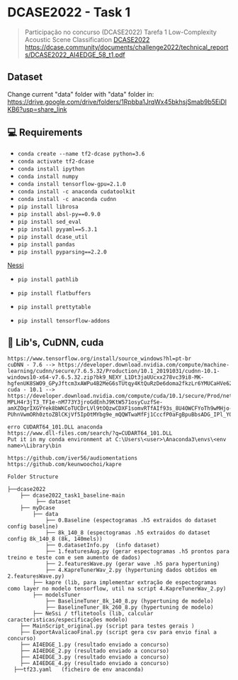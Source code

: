 # DCASE2022 - Task 1

> Participação no concurso (DCASE2022) Tarefa 1 Low-Complexity Acoustic Scene Classification
>  [DCASE2022](https://dcase.community/challenge2022/task-low-complexity-acoustic-scene-classification)
>  https://dcase.community/documents/challenge2022/technical_reports/DCASE2022_AI4EDGE_58_t1.pdf

##  Dataset

Change current "data" folder with "data" folder in:
https://drive.google.com/drive/folders/1Rpbba1JrqWx45bkhsjSmab9b5EiDlKB6?usp=share_link


## 💻 Requirements
* `conda create --name tf2-dcase python=3.6`
* `conda activate tf2-dcase`
* `conda install ipython`
* `conda install numpy`
* `conda install tensorflow-gpu=2.1.0`
* `conda install -c anaconda cudatoolkit`
* `conda install -c anaconda cudnn`
* `pip install librosa`
* `pip install absl-py==0.9.0`
* `pip install sed_eval`
* `pip install pyyaml==5.3.1`
* `pip install dcase_util`
* `pip install pandas`
* `pip install pyparsing==2.2.0`

[Nessi](https://github.com/AlbertoAncilotto/NeSsi)
* `pip install pathlib`
* `pip install flatbuffers`
* `pip install prettytable`

* `pip install tensorflow-addons`


## 🚀 Lib's, CuDNN, cuda 

```
https://www.tensorflow.org/install/source_windows?hl=pt-br
cuDNN - 7.6 --> https://developer.download.nvidia.com/compute/machine-learning/cudnn/secure/7.6.5.32/Production/10.1_20191031/cudnn-10.1-windows10-x64-v7.6.5.32.zip?bk9_NEXY_L1Dt3jaUUcxx278vc39i8-MK-hgfenUK8SWO9_GPyJftcm3xAWPu4B2MeG6sTUtqy4KtQuRzDe6doma2fkzLr6YMUCaHVe62E2Te8FoEcQ_5HeRqfiY4uOb6gdPzg3UepDcFAOQF465AGyhwW5UnyGTzs5cATd4Z1WmbYgGpCraLsYnzJ7w5cpN9MjQGpP4oHmAwIHcFcSt5StjECvHj0xjJIdp39M=&t=eyJscyI6ImdzZW8iLCJsc2QiOiJodHRwczovL3d3dy5nb29nbGUuY29tLyJ9
cuda - 10.1 --> https://developer.download.nvidia.com/compute/cuda/10.1/secure/Prod/network_installers/cuda_10.1.105_win10_network.exe?MPLH4r3jT3_TF1e-nM773Y3jroGdEnhJ9KtW571osyCuzfSe-amXZOqrIXGYYek8bWKCoTUCDrLVl9tOQzwCDXF1somvRTfAIf93s_8U4OWCFYoTh9wMHjo-PUhnVwmORh0ztoZBlCKjVf5IpOtMYbg9e_mQQWTwaMfFj1CccfP0aFgBpuBbsADG_IPl_YQ=&t=eyJscyI6ImdzZW8iLCJsc2QiOiJodHRwczovL3d3dy5nb29nbGUuY29tLyJ9

erro CUDART64_101.DLL anaconda  
https://www.dll-files.com/search/?q=CUDART64_101.DLL
Put it in my conda environment at C:\Users\<user>\Anaconda3\envs\<env name>\Library\bin

https://github.com/iver56/audiomentations
https://github.com/keunwoochoi/kapre
`````

`````
Folder Structure

├──dcase2022 
    ├── dcase2022_task1_baseline-main
         ├── dataset
    ├── myDcase  
        ├── data             
            ├── 0.Baseline (espectogramas .h5 extraidos do dataset config baseline)
            ├── 8k_140_8 (espectogramas .h5 extraidos do dataset config 8k_140_8 (8k, 140mels))          
            ├── 0.datasetInfo.py  (info dataset)
            ├── 1.featuresAug.py (gerar espectogramas .h5 prontos para treino e teste com e sem aumento de dados)
            ├── 2.featuresWave.py (gerar wave .h5 para hypertuning)
            ├── 4.KapreTunerWav_2.py (hypertuning dados obtidos em 2.featuresWave.py)
        ├── kapre (lib, para implementar extração de espectogramas como layer no modelo tensorflow, util na script 4.KapreTunerWav_2.py) 
        ├── modelsTuner 
            ├── BaselineTuner_8k_140_8.py (hypertuning de modelo)
            ├── BaselineTuner_8k_260_8.py (hypertuning de modelo)
        ├── NeSsi / tflitetools (lib, calcular caracteristicas/especificações modelo)       
    ├── MainScript_original.py (script para testes gerais )
    ├── ExportAvalicaoFinal.py (script gera csv para envio final a concurso)
    ├── AI4EDGE_1.py (resultado enviado a concurso)    
    ├── AI4EDGE_2.py (resultado enviado a concurso) 
    ├── AI4EDGE_3.py (resultado enviado a concurso)
    ├── AI4EDGE_4.py (resultado enviado a concurso)
  ├──tf23.yaml   (ficheiro de env anaconda)
`````




